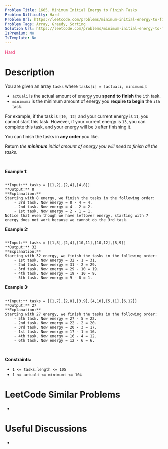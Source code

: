 ```yaml
---
Problem Title: 1665. Minimum Initial Energy to Finish Tasks
Problem Difficulty: Hard
Problem Url: https://leetcode.com/problems/minimum-initial-energy-to-finish-tasks/
Problem Tags: Array, Greedy, Sorting
Solution Url: https://leetcode.com/problems/minimum-initial-energy-to-finish-tasks/solution/
IsPremium: No
IsTemplate: No
---
```


<span style="color: rgb(233, 30, 99);">Hard</span>

# Description

You are given an array `tasks` where `tasks[i] = [actuali, minimumi]`:


* `actuali` is the actual amount of energy you **spend to finish** the `ith` task.
* `minimumi` is the minimum amount of energy you **require to begin** the `ith` task.


For example, if the task is `[10, 12]` and your current energy is `11`, you cannot start this task. However, if your current energy is `13`, you can complete this task, and your energy will be `3` after finishing it.


You can finish the tasks in **any order** you like.


Return *the **minimum** initial amount of energy you will need* *to finish all the tasks*.


 


**Example 1:**



```

**Input:** tasks = [[1,2],[2,4],[4,8]]
**Output:** 8
**Explanation:**
Starting with 8 energy, we finish the tasks in the following order:
    - 3rd task. Now energy = 8 - 4 = 4.
    - 2nd task. Now energy = 4 - 2 = 2.
    - 1st task. Now energy = 2 - 1 = 1.
Notice that even though we have leftover energy, starting with 7 energy does not work because we cannot do the 3rd task.
```

**Example 2:**



```

**Input:** tasks = [[1,3],[2,4],[10,11],[10,12],[8,9]]
**Output:** 32
**Explanation:**
Starting with 32 energy, we finish the tasks in the following order:
    - 1st task. Now energy = 32 - 1 = 31.
    - 2nd task. Now energy = 31 - 2 = 29.
    - 3rd task. Now energy = 29 - 10 = 19.
    - 4th task. Now energy = 19 - 10 = 9.
    - 5th task. Now energy = 9 - 8 = 1.
```

**Example 3:**



```

**Input:** tasks = [[1,7],[2,8],[3,9],[4,10],[5,11],[6,12]]
**Output:** 27
**Explanation:**
Starting with 27 energy, we finish the tasks in the following order:
    - 5th task. Now energy = 27 - 5 = 22.
    - 2nd task. Now energy = 22 - 2 = 20.
    - 3rd task. Now energy = 20 - 3 = 17.
    - 1st task. Now energy = 17 - 1 = 16.
    - 4th task. Now energy = 16 - 4 = 12.
    - 6th task. Now energy = 12 - 6 = 6.

```

 


**Constraints:**


* `1 <= tasks.length <= 105`
* `1 <= actual​i <= minimumi <= 104`




# LeetCode Similar Problems

- []()

# Useful Discussions

- []()
